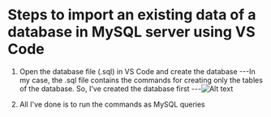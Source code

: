 # Steps to import an existing data of a database in MySQL server using VS Code

1. Open the database file (.sql) in VS Code and create the database
---In my case, the .sql file contains the commands for creating only the tables of the database. So, I've created the database first
---<img src="C:\Users\menna\OneDrive\Pictures\Screenshots\Screenshot_20230201_050557.png" alt="Alt text" title="Creating DB">

2. All I've done is to run the commands as MySQL queries

